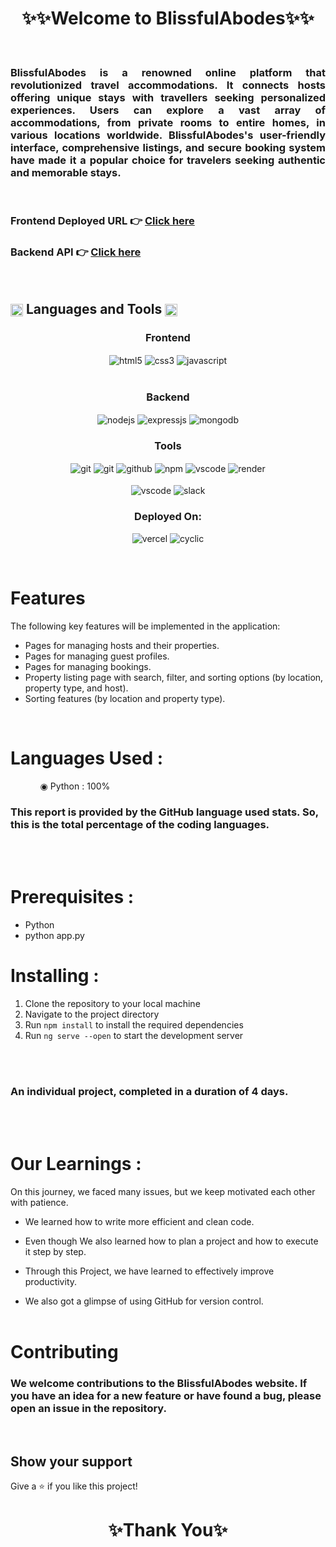 
<h1 align="center">✨✨Welcome to BlissfulAbodes✨✨</h1>

<br/>
<h3 align="justify" width="80%">
BlissfulAbodes is a renowned online platform that revolutionized travel accommodations. It connects hosts offering unique stays with travellers seeking personalized experiences. Users can explore a vast array of accommodations, from private rooms to entire homes, in various locations worldwide. BlissfulAbodes's user-friendly interface, comprehensive listings, and secure booking system have made it a popular choice for travelers seeking authentic and memorable stays.</h3>

<br/>

### Frontend Deployed URL 👉 [Click here](https://blissful-abodes.vercel.app/)

### Backend API 👉 [Click here](https://blissful-abodes-api.onrender.com)

<br/>


 <h2 align="left">
<img src="https://art.pixilart.com/486745d4bb1ef18.gif"  width="20" height="20" align="center">
 Languages and Tools
<img src="https://art.pixilart.com/486745d4bb1ef18.gif"  width="20" height="20" align="center">
</h2>
<div align="center">
 
 <div align="center"><h3 align="center">Frontend</h3>
<img src="https://img.shields.io/badge/html5-%23E34F26.svg?style=for-the-badge&logo=html5&logoColor=white" align="center" alt="html5">
<img src = "https://img.shields.io/badge/css3-%231572B6.svg?style=for-the-badge&logo=css3&logoColor=white" align="center" alt="css3">
<img src ="https://img.shields.io/badge/angular-%23323330.svg?style=for-the-badge&logo=angular&logoColor=%23F7DF1E" align="center" alt="javascript">
<br/>
<br/>
</div>

  <div align="center"><h3 align="center">Backend</h3> 
<img src="https://img.shields.io/badge/Python-339933?style=for-the-badge&logo=python&logoColor=white" align="center" alt="nodejs" />
<img src="https://img.shields.io/badge/Flask-000000?style=for-the-badge&logo=flask&logoColor=white" align="center" alt="expressjs"/>
<img src="https://img.shields.io/badge/MongoDB-4EA94B?style=for-the-badge&logo=mongodb&logoColor=white" align="center" alt="mongodb"/>
 </div>
 
 <div align="center"><h3 align="center">Tools</h3> 
<img src="https://img.shields.io/badge/netlify-%23000000.svg?style=for-the-badge&logo=netlify&logoColor=#00C7B7" align="center" alt="git"/>
   <img src="https://img.shields.io/badge/vercel-%23000000.svg?style=for-the-badge&logo=vercel&logoColor=whit" align="center" alt="git"/>
   <img src="https://img.shields.io/badge/GitHub-100000?style=for-the-badge&logo=github&logoColor=white"  align="center" alt="github"/>
   <img src = "https://img.shields.io/badge/NPM-%23000000.svg?style=for-the-badge&logo=npm&logoColor=white" align="center" alt="npm">
   <img src="https://img.shields.io/badge/Visual%20Studio-5C2D91.svg?style=for-the-badge&logo=visual-studio&logoColor=white"  align="center" alt="vscode"/>
   <img src ="https://img.shields.io/badge/Postman-FF6C37?style=for-the-badge&logo=postman&logoColor=white" align="center" alt="render">
     <br />
     <br />

   <img src="https://img.shields.io/badge/Visual%20Studio-5C2D91.svg?style=for-the-badge&logo=visual-studio&logoColor=white"  align="center" alt="vscode"/>
   <img src="https://img.shields.io/badge/Slack-4A154B?style=for-the-badge&logo=slack&logoColor=white" align="center" alt="slack"/>
 </div>
</div>
<div align="center"><h3 align="center">Deployed On:</h3>
  <img src="https://img.shields.io/badge/vercel-%23000000.svg?style=for-the-badge&logo=vercel&logoColor=white"  alt="vercel"/>
  <img src="https://img.shields.io/badge/cyclic-5458F6?style=for-the-badge&logo=cyclic&logoColor=white" alt="cyclic" />
</div>
</p>

<br/>

# Features

The following key features will be implemented in the application:

- Pages for managing hosts and their properties.
- Pages for managing guest profiles.
- Pages for managing bookings.
- Property listing page with search, filter, and sorting options (by location, property type, and host).
- Sorting features (by location and property type).

<br/>

 # Languages Used :


<ul dir="auto">
 <ol dir="auto">◉ Python : 100%</ol>
 </ul>
 
### This report is provided by the GitHub language used stats. So, this is the total percentage of the coding languages.

<br/><br/>

# Prerequisites :

- Python
- python app.py

# Installing :

1. Clone the repository to your local machine
2. Navigate to the project directory
3. Run `npm install` to install the required dependencies
4. Run `ng serve --open` to start the development server

<br/><br/>

### An individual project, completed in a duration of 4 days.

<br/><br/>

# Our Learnings : 
On this journey, we faced many issues, but we keep motivated each other with patience. 

- We learned how to write more efficient and clean code.

- Even though  We also learned how to plan a project and how to execute it step by step.

- Through this Project, we have learned  to effectively improve productivity.

- We also got a glimpse of using GitHub for version control.
<br/><br/>

# Contributing

### We welcome contributions to the BlissfulAbodes website. If you have an idea for a new feature or have found a bug, please open an issue in the repository.

<br/>

## Show your support

Give a ⭐️ if you like this project!

<h1 align="center">✨Thank You✨</h1>
